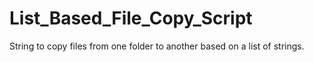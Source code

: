 # List_Based_File_Copy_Script
String to copy files from one folder to another based on a list of strings.
